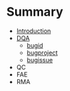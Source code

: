 # Summary

* [Introduction](README.md)
* [DQA](chapter1.md)
    * [bugid](bugid.md)
    * [bugproject](bugproject.md)
    * [bugissue](bugissue.md)
* QC
* FAE
* RMA

